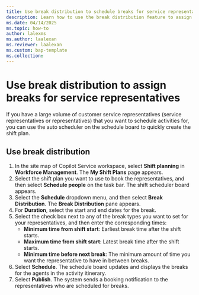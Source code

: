 ```yaml
---
title: Use break distribution to schedule breaks for service representatives
description: Learn how to use the break distribution feature to assign breaks for customer service representatives.
ms.date: 04/14/2025
ms.topic: how-to
author: lalexms
ms.author: laalexan
ms.reviewer: laalexan
ms.custom: bap-template
ms.collection:
---
```


# Use break distribution to assign breaks for service representatives

If you have a large volume of customer service representatives (service representatives or representatives) that you want to schedule activities for, you can use the auto scheduler on the schedule board to quickly create the shift plan.

## Use break distribution

1. In the site map of Copilot Service workspace, select **Shift planning** in **Workforce Management**. The **My Shift Plans** page appears.
1. Select the shift plan you want to use to book the representatives, and then select **Schedule people** on the task bar. The shift scheduler board appears.
2. Select the **Schedule** dropdown menu, and then select **Break Distribution**. The **Break Distribution** pane appears.
1. For **Duration**, select the start and end dates for the break.
1. Select the check box next to any of the break types you want to set for your representatives, and then enter the corresponding times:
     - **Minimum time from shift start**: Earliest break time after the shift starts.
     - **Maximum time from shift start**: Latest break time after the shift starts.
     - **Minimum time before next break**: The minimum amount of time you want the representative to have in between breaks.
1. Select **Schedule**. The schedule board updates and displays the breaks for the agents in the activity itinerary.
1. Select **Publish**. The system sends a booking notification to the representatives who are scheduled for breaks.
   

